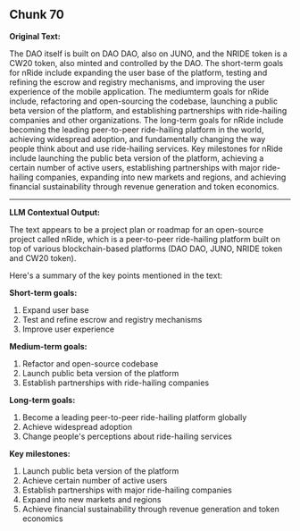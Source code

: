## Chunk 70

**Original Text:**

The DAO itself is built on DAO DAO, also on
JUNO, and the NRIDE token is a CW20 token, also minted and controlled by the DAO. The short-term goals for nRide include expanding the user base of the platform, testing and refining the escrow and registry mechanisms, and improving the user experience of the mobile application. The mediumterm goals for nRide include, refactoring and open-sourcing the codebase, launching a public beta version
of the platform, and establishing partnerships with ride-hailing companies and other organizations. The long-term goals for nRide include becoming the leading peer-to-peer ride-hailing platform in the
world, achieving widespread adoption, and fundamentally changing the way people think about and use
ride-hailing services. Key milestones for nRide include launching the public beta version of the platform,
achieving a certain number of active users, establishing partnerships with major ride-hailing companies, expanding into new markets and regions, and achieving financial sustainability through revenue generation
and token economics.

---

**LLM Contextual Output:**

The text appears to be a project plan or roadmap for an open-source project called nRide, which is a peer-to-peer ride-hailing platform built on top of various blockchain-based platforms (DAO DAO, JUNO, NRIDE token and CW20 token).

Here's a summary of the key points mentioned in the text:

**Short-term goals:**

1. Expand user base
2. Test and refine escrow and registry mechanisms
3. Improve user experience

**Medium-term goals:**

1. Refactor and open-source codebase
2. Launch public beta version of the platform
3. Establish partnerships with ride-hailing companies

**Long-term goals:**

1. Become a leading peer-to-peer ride-hailing platform globally
2. Achieve widespread adoption
3. Change people's perceptions about ride-hailing services

**Key milestones:**

1. Launch public beta version of the platform
2. Achieve certain number of active users
3. Establish partnerships with major ride-hailing companies
4. Expand into new markets and regions
5. Achieve financial sustainability through revenue generation and token economics
